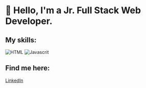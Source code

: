 # 👋 Hello, I'm a Jr. Full Stack Web Developer.

## My skills:

![HTML](https://img.shields.io/badge/HTML-300C84?style=for-the-badge&logo=HTML&logoColor=white&labelColor=101010)
![Javascrit](https://img.shields.io/badge/Javascript-300C84?style=for-the-badge&logo=javascript&logoColor=white&labelColor=101010)

## Find me here:

[LinkedIn](https://www.linkedin.com/in/annalisa-de-santis-354a7b205)

